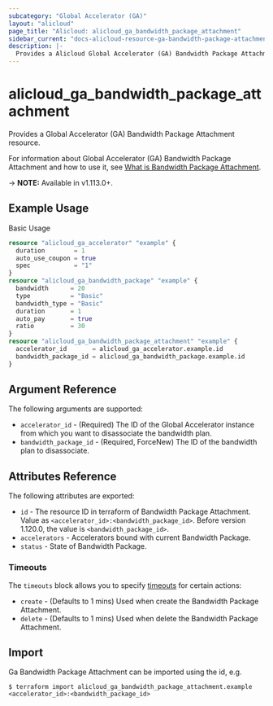 ```yaml
---
subcategory: "Global Accelerator (GA)"
layout: "alicloud"
page_title: "Alicloud: alicloud_ga_bandwidth_package_attachment"
sidebar_current: "docs-alicloud-resource-ga-bandwidth-package-attachment"
description: |-
  Provides a Alicloud Global Accelerator (GA) Bandwidth Package Attachment resource.
---
```


# alicloud\_ga\_bandwidth\_package\_attachment

Provides a Global Accelerator (GA) Bandwidth Package Attachment resource.

For information about Global Accelerator (GA) Bandwidth Package Attachment and how to use it, see [What is Bandwidth Package Attachment](https://www.alibabacloud.com/help/en/doc-detail/153241.htm).

-> **NOTE:** Available in v1.113.0+.

## Example Usage

Basic Usage

```terraform
resource "alicloud_ga_accelerator" "example" {
  duration        = 1
  auto_use_coupon = true
  spec            = "1"
}
resource "alicloud_ga_bandwidth_package" "example" {
  bandwidth      = 20
  type           = "Basic"
  bandwidth_type = "Basic"
  duration       = 1
  auto_pay       = true
  ratio          = 30
}
resource "alicloud_ga_bandwidth_package_attachment" "example" {
  accelerator_id       = alicloud_ga_accelerator.example.id
  bandwidth_package_id = alicloud_ga_bandwidth_package.example.id
}

```

## Argument Reference

The following arguments are supported:

* `accelerator_id` - (Required) The ID of the Global Accelerator instance from which you want to disassociate the bandwidth plan.
* `bandwidth_package_id` - (Required, ForceNew) The ID of the bandwidth plan to disassociate.

## Attributes Reference

The following attributes are exported:

* `id` - The resource ID in terraform of Bandwidth Package Attachment. Value as `<accelerator_id>:<bandwidth_package_id>`. Before version 1.120.0, the value is `<bandwidth_package_id>`.
* `accelerators` - Accelerators bound with current Bandwidth Package.
* `status` - State of Bandwidth Package.

### Timeouts

The `timeouts` block allows you to specify [timeouts](https://www.terraform.io/docs/configuration-0-11/resources.html#timeouts) for certain actions:

* `create` - (Defaults to 1 mins) Used when create the Bandwidth Package Attachment.
* `delete` - (Defaults to 1 mins) Used when delete the Bandwidth Package Attachment.

## Import

Ga Bandwidth Package Attachment can be imported using the id, e.g.

```
$ terraform import alicloud_ga_bandwidth_package_attachment.example <accelerator_id>:<bandwidth_package_id>
```
